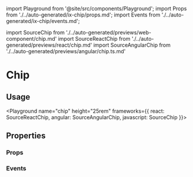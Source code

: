 import Playground from '@site/src/components/Playground';
import Props from './../auto-generated/ix-chip/props.md';
import Events from './../auto-generated/ix-chip/events.md';

import SourceChip from './../auto-generated/previews/web-component/chip.md'
import SourceReactChip from './../auto-generated/previews/react/chip.md'
import SourceAngularChip from './../auto-generated/previews/angular/chip.ts.md'

# Chip

## Usage

<Playground
name="chip" height="25rem"
frameworks={{
  react: SourceReactChip,
  angular: SourceAngularChip,
  javascript: SourceChip
}}>
</Playground>

## Properties

### Props

<Props />

### Events

<Events />

